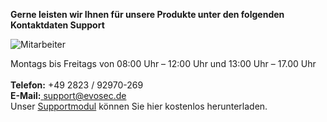 <strong>Gerne leisten wir Ihnen für unsere Produkte unter den folgenden Kontaktdaten Support</strong>
<div class="row">
<div class="col-md-2">
<img src="https://www.evosec.de/files/2812/9715/1896/Support.jpg" alt="Mitarbeiter">
</div>
<div class="col-md-10">

Montags bis Freitags von 08:00 Uhr – 12:00 Uhr und 13:00 Uhr – 17.00 Uhr<br>
<br>
<strong>Telefon:</strong> +49 2823 / 92970-269<br> 
<strong>E-Mail:</strong><a href="#"> support@evosec.de</a><br>
Unser <a href="#">Supportmodul</a> können Sie hier kostenlos herunterladen.<br>
</div>